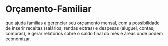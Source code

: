 # Orçamento-Familiar
que ajuda famílias a gerenciar seu orçamento mensal, com a possibilidade de inserir receitas (salários, rendas extras) e despesas (aluguel, contas, compras), e gerar relatórios sobre o saldo final do mês e áreas onde podem economizar.

